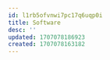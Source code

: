 ```yaml
---
id: l1rb5ofvnwi7pc17q6uqp0i
title: Software
desc: ''
updated: 1707078186923
created: 1707078163182
---
```

